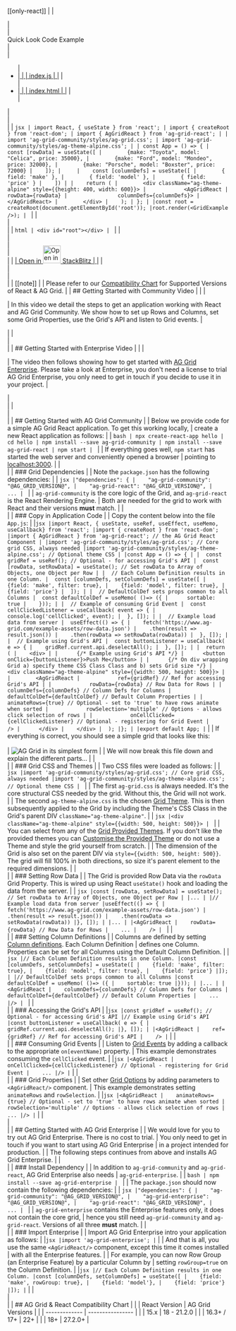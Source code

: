 [[only-react]]
|
|<section class="code-tab mb-3">
|<div class="card">
|<div class="card-header">Quick Look Code Example</div>
|<div class="card-body">
|<ul class="nav nav-tabs">
|<li class="nav-item">
|<a  class="nav-link active" id="component-tab" data-toggle="tab" href="#component" role="tab" aria-controls="component" aria-selected="true">
|
| index.js
|
|</a>
|</li>
|<li class="nav-item">
|<a class="nav-link" id="template-tab" data-toggle="tab" href="#template" role="tab" aria-controls="template" aria-selected="false">
|
| index.html
|
|</a>
|</li>
|</ul>
|<div class="tab-content">
|<div class="tab-pane show active" id="component" role="tabpanel" aria-labelledby="component-tab">
|
| ```jsx
| import React, { useState } from 'react';
| import { createRoot } from 'react-dom';
| import { AgGridReact } from 'ag-grid-react';
|
| import 'ag-grid-community/styles/ag-grid.css';
| import 'ag-grid-community/styles/ag-theme-alpine.css';
|
| const App = () => {
|    const [rowData] = useState([
|        {make: "Toyota", model: "Celica", price: 35000},
|        {make: "Ford", model: "Mondeo", price: 32000},
|        {make: "Porsche", model: "Boxster", price: 72000}
|    ]);
|    
|    const [columnDefs] = useState([
|        { field: 'make' },
|        { field: 'model' },
|        { field: 'price' }
|    ])
|
|    return (
|        <div className="ag-theme-alpine" style={{height: 400, width: 600}}>
|            <AgGridReact
|                rowData={rowData}
|                columnDefs={columnDefs}>
|            </AgGridReact>
|        </div>
|    );
| };
|
|const root = createRoot(document.getElementById('root'));
|root.render(<GridExample />);
| ```
|
|</div>
|<div class="tab-pane" id="template" role="tabpanel" aria-labelledby="template-tab">
|
| ```html
| <div id="root"></div>
| ```
|
|</div>
|</div>
|</div>
|<div class="text-right" style="margin-top: -1.5rem;">
|
| <a class="btn btn-dark mb-2 mr-3" href="https://stackblitz.com/edit/ag-grid-react-hello-world" target="_blank">
|     Open in <img src="resources/stackBlitz_icon.svg" alt="Open in StackBlitz" style="height: 2.5rem"/> StackBlitz
| </a>
|
|</div>
|</div>
|</section>
|
| [[note]]
| | Please refer to our [Compatibility Chart](#ag-grid--react-compatibility-chart) for Supported Versions of React & AG Grid.
|
| ## Getting Started with Community Video
|
| <video-section id="Pr__B6HM_s4" title="Video Tutorial for Getting Started with AG Grid Community">
| <p>
|     In this video we detail the steps to get an application working with React and AG Grid Community. We show how to set up Rows and Columns, set some Grid Properties, use the Grid's API and listen to Grid events.
| </p>
| </video-section>
| <br/>
| <br/>
|
| ## Getting Started with Enterprise Video
|
| <video-section id="pKUhYE1VTP4" title="Getting Started with AG Grid Enterprise">
| <p>
|     The video then follows showing how to get started with <a href="../licensing/">AG Grid Enterprise</a>. Please take a look at Enterprise, you don't need a license to trial AG Grid Enterprise, you only need to get in touch if you decide to use it in your project.
| </p>
| <br/>
| </video-section>
| <br/>
| <br/>
|
| ## Getting Started with AG Grid Community
|
| Below we provide code for a simple AG Grid React application. To get this working locally,
| create a new React application as follows:
|
| ```bash
| npx create-react-app hello
| cd hello
| npm install --save ag-grid-community
| npm install --save ag-grid-react
| npm start
| ```
|
| If everything goes well, `npm start` has started the web server and conveniently opened a browser
| pointing to [localhost:3000](http://localhost:3000).
|
| <br/>
|
| ### Grid Dependencies
|
| Note the `package.json` has the following dependencies:
|
| ```jsx
|"dependencies": {
|    "ag-grid-community": "@AG_GRID_VERSION@",
|    "ag-grid-react": "@AG_GRID_VERSION@",
|    ...
| ```
|
| `ag-grid-community` is the core logic of the Grid, and `ag-grid-react` is the React Rendering Engine.
| Both are needed for the grid to work with React and their versions <b>must</b> match.
|
| <br/>
|
| ### Copy in Application Code
|
| Copy the content below into the file `App.js`:
|
|```jsx
|import React, { useState, useRef, useEffect, useMemo, useCallback} from 'react';
|import { createRoot } from 'react-dom';
|import { AgGridReact } from 'ag-grid-react'; // the AG Grid React Component
|
|import 'ag-grid-community/styles/ag-grid.css'; // Core grid CSS, always needed
|import 'ag-grid-community/styles/ag-theme-alpine.css'; // Optional theme CSS
|
|const App = () => {
|
|  const gridRef = useRef(); // Optional - for accessing Grid's API
|  const [rowData, setRowData] = useState(); // Set rowData to Array of Objects, one Object per Row
|
|  // Each Column Definition results in one Column.
|  const [columnDefs, setColumnDefs] = useState([
|    {field: 'make', filter: true},
|    {field: 'model', filter: true},
|    {field: 'price'}
|  ]);
|
|  // DefaultColDef sets props common to all Columns
|  const defaultColDef = useMemo( ()=> ({
|      sortable: true
|    }));
|
|  // Example of consuming Grid Event
|  const cellClickedListener = useCallback( event => {
|    console.log('cellClicked', event);
|  }, []);
|
|  // Example load data from server
|  useEffect(() => {
|    fetch('https://www.ag-grid.com/example-assets/row-data.json')
|    .then(result => result.json())
|    .then(rowData => setRowData(rowData))
|  }, []);
|
|  // Example using Grid's API
|  const buttonListener = useCallback( e => {
|    gridRef.current.api.deselectAll();
|  }, []);
|
|  return (
|    <div>
|
|      {/* Example using Grid's API */}
|      <button onClick={buttonListener}>Push Me</button>
|
|      {/* On div wrapping Grid a) specify theme CSS Class Class and b) sets Grid size */}
|      <div className="ag-theme-alpine" style={{width: 500, height: 500}}>
|
|        <AgGridReact
|            ref={gridRef} // Ref for accessing Grid's API
|
|            rowData={rowData} // Row Data for Rows
|
|            columnDefs={columnDefs} // Column Defs for Columns
|            defaultColDef={defaultColDef} // Default Column Properties
|
|            animateRows={true} // Optional - set to 'true' to have rows animate when sorted
|            rowSelection='multiple' // Options - allows click selection of rows
|
|            onCellClicked={cellClickedListener} // Optional - registering for Grid Event
|            />
|      </div>
|    </div>
|  );
|};
|
|export default App;
|```
|
| If everything is correct, you should see a simple grid that looks like this:<br/><br/>
| ![AG Grid in its simplest form](resources/step1.png)
|
| We will now break this file down and explain the different parts...
|
| <br/>
|
| ### Grid CSS and Themes
|
| Two CSS files were loaded as follows:
|
| ```jsx
|import 'ag-grid-community/styles/ag-grid.css'; // Core grid CSS, always needed
|import 'ag-grid-community/styles/ag-theme-alpine.css'; // Optional theme CSS
| ```
|
| The first `ag-grid.css` is always needed. It's the core structural CSS needed by the grid. Without this, the Grid will not work.
|
| The second `ag-theme-alpine.css` is the chosen [Grid Theme](/themes/). This is then subsequently applied to the Grid by including the Theme's CSS Class in the Grid's parent DIV `className="ag-theme-alpine"`.
|
| ```jsx
|<div className="ag-theme-alpine" style={{width: 500, height: 500}}>
| ```
|
| You can select from any of the [Grid Provided Themes](/themes/). If you don't like the provided themes you can [Customise the Provided Theme](/themes/) or do not use a Theme and style the grid yourself from scratch.
|
| The dimension of the Grid is also set on the parent DIV via `style={{width: 500, height: 500}}`. The grid will fill 100% in both directions, so size it's parent element to the required dimensions.
|
| <br/>
|
| ### Setting Row Data
|
| The Grid is provided Row Data via the `rowData` Grid Property. This is wired up using React `useState()` hook and loading the data from the server.
|
| ```jsx
|const [rowData, setRowData] = useState(); // Set rowData to Array of Objects, one Object per Row
|
|...
|
|// Example load data from server
|useEffect(() => {
|    fetch('https://www.ag-grid.com/example-assets/row-data.json')
|    .then(result => result.json())
|    .then(rowData => setRowData(rowData))
|}, []);
|
|...
|
|<AgGridReact
|    rowData={rowData} // Row Data for Rows
|    ...
|    />
| ```
|
| <br/>
|
| ### Setting Column Definitions
|
| Columns are defined by setting [Column definitions](/column-definitions/). Each Column Definition
| defines one Column. Properties can be set for all Columns using the Default Column Definition.
|
| ```jsx
|// Each Column Definition results in one Column.
|const [columnDefs, setColumnDefs] = useState([
|    {field: 'make', filter: true},
|    {field: 'model', filter: true},
|    {field: 'price'}
|]);
|
|// DefaultColDef sets props common to all Columns
|const defaultColDef = useMemo( ()=> ({
|    sortable: true
|}));
|
|...
|
|<AgGridReact
|    columnDefs={columnDefs} // Column Defs for Columns
|    defaultColDef={defaultColDef} // Default Column Properties
|    ...
|/>
| ```
|
| <br/>
|
| ### Accessing the Grid's API
|
|```jsx
|const gridRef = useRef(); // Optional - for accessing Grid's API
|// Example using Grid's API
|const buttonListener = useCallback( e => {
|    gridRef.current.api.deselectAll();
|}, []);
|
|<AgGridReact
|    ref={gridRef} // Ref for accessing Grid's API
|    />
|```
|
| <br/>
|
| ### Consuming Grid Events
|
| Listen to [Grid Events](/grid-events/) by adding a callback to the appropriate `on[eventName]` property.
| This example demonstrates consuming the `cellClicked` event.
|
|```jsx
|<AgGridReact
|    onCellClicked={cellClickedListener} // Optional - registering for Grid Event
|    ...
|/>
|```
|
| <br/>
|
| ### Grid Properties
|
| Set other [Grid Options](/grid-options/) by adding parameters to `<AgGridReact/>` component.
| This example demonstrates setting `animateRows` and `rowSelection`.
|
|```jsx
|<AgGridReact
|    animateRows={true} // Optional - set to 'true' to have rows animate when sorted
|    rowSelection='multiple' // Options - allows click selection of rows
|    ...
|/>
|```
|
| <br/>
| <br/>
|
| ## Getting Started with AG Grid Enterprise
|
| We would love for you to try out AG Grid Enterprise. There is no cost to trial.
| You only need to get in touch if you want to start using AG Grid Enterprise
| in a project intended for production.
|
| The following steps continues from above and installs AG Grid Enterprise.
|
| <br/>
|
| ### Install Dependency
|
| In addition to `ag-grid-community` and `ag-grid-react`, AG Grid Enterprise also needs
| `ag-grid-enterprise`.
|
| ```bash
| npm install --save ag-grid-enterprise
| ```
|
| The `package.json` should now contain the following dependencies:
|
| ```jsx
|"dependencies": {
|    "ag-grid-community": "@AG_GRID_VERSION@",
|    "ag-grid-enterprise": "@AG_GRID_VERSION@",
|    "ag-grid-react": "@AG_GRID_VERSION@",
|    ...
| ```
|
| `ag-grid-enterprise` contains the Enterprise features only, it does not contain the core grid,
| hence you still need `ag-grid-community` and `ag-grid-react`. Versions of all three <b>must</b> match.
|
| <br/>
|
| ### Import Enterprise
|
| Import AG Grid Enterprise intro your application as follows:
|
|```jsx
|import 'ag-grid-enterprise';
|```
|
| And that is all, you use the same `<AgGridReact/>` component, except this time it comes installed
| with all the Enterprise features.
|
| For example, you can now Row Group (an Enterprise Feature) by a particular Column by
| setting `rowGroup=true` on the Column Definition.
|
|```jsx
|// Each Column Definition results in one Column.
|const [columnDefs, setColumnDefs] = useState([
|    {field: 'make', rowGroup: true},
|    {field: 'model'},
|    {field: 'price'}
|]);
|```
|
| <br/>
| <br/>
|
| ## AG Grid & React Compatibility Chart
|
| | React Version | AG Grid Versions |
| | ------------- | ---------------- |
| | 15.x          | 18 - 21.2.0      |
| | 16.3+ / 17+   | 22+              |
| | 18+           | 27.2.0+          |
